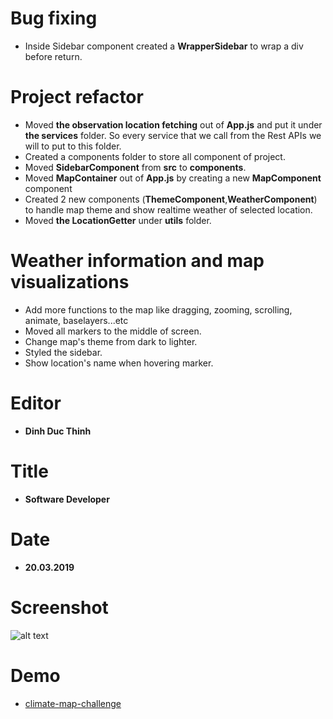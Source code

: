 # Bug fixing
- Inside Sidebar component created a **WrapperSidebar** to wrap a div before return. 
# Project refactor
- Moved **the observation location fetching** out of **App.js** and put it under **the services** folder. So every service that we call from the Rest APIs we will to put to this folder. 
- Created a components folder to store all component of project. 
- Moved **SidebarComponent** from **src** to **components**.
- Moved **MapContainer** out of **App.js** by creating a new **MapComponent** component 
- Created 2 new components (**ThemeComponent**,**WeatherComponent**) to handle map theme and show realtime weather of selected location.
- Moved **the LocationGetter** under **utils** folder.
# Weather information and map visualizations
- Add more functions to the map like dragging, zooming, scrolling, animate, baselayers...etc
- Moved all markers to the middle of screen.
- Change map's theme from dark to lighter.
- Styled the sidebar.
- Show location's name when hovering marker.
# Editor 
- **Dinh Duc Thinh**
# Title
- **Software Developer**
# Date
- **20.03.2019**
# Screenshot
![alt text](https://i120.photobucket.com/albums/o172/juneboy1984/Screen%20Shot%202019-03-20%20at%203.25.33%20AM_zpsdapq5u0n.png)
# Demo
- [climate-map-challenge](https://climate-map-challenge.herokuapp.com)
